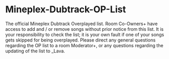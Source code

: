 # Mineplex-Dubtrack-OP-List
The official Mineplex Dubtrack Overplayed list.
Room Co-Owners+ have access to add and / or remove songs without prior notice from this list.
It is your responsibility to check the list; it is your own fault if one of your songs gets skipped for being overplayed.
Please direct any general questions regarding the OP list to a room Moderator+, or any questions regarding the updating of the list to _Lava.
